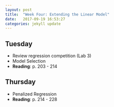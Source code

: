 ```yaml
---
layout: post
title:  "Week Four: Extending the Linear Model"
date:   2017-09-19 16:53:27
categories: jekyll update
---
```


## Tuesday
- Review regression competition (Lab 3)
- Model Selection
- **Reading**: p. 203 - 214

## Thursday
- Penalized Regression
- **Reading**: p. 214 - 228